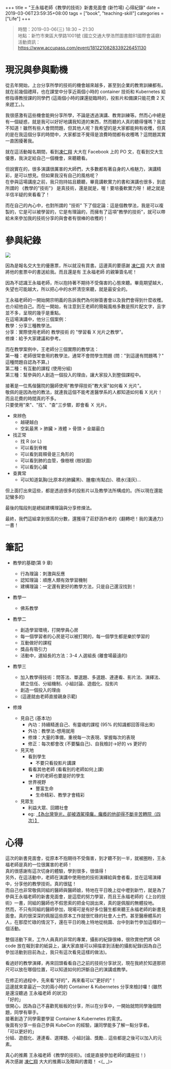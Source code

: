 +++
title = "王永福老師《教學的技術》新書見面會 (新竹場) 心得紀錄"
date = 2019-03-06T23:59:35+08:00
tags = ["book", "teaching-skill"]
categories = ["Life"]
+++

> 時間：2019-03-06(三) 18:30 ~ 21:30  
> 地點：新竹市東區大學路1001號 (國立交通大學浩然圖書館B1國際會議廳)  
> 活動資訊：https://www.accupass.com/event/1812210828339226451130  
  
# 現況與參與動機
  
從去年開始，上台分享所學的技術的機會越來越多，甚至到企業的教育訓練都有。就在前幾個禮拜，也在課堂中分享近兩個小時的 container 技術和 Kubernetes 給修指導教授課的同學們 (這兩個小時的課還挺臨時的，投影片和備課只能花費 2 天來趕工。)。  
  
我很感激有這些機會能夠分享所學，不論是透過演講、教育訓練等。然而心中總是有一個疑惑，就是我可以好好地講我知道的東西，然而聽的人真的聽得懂嗎？我並不知道！雖然有些人會問問題，但其他人呢？我希望的是大家都能夠有收穫，但真的是在我這個分享的時間中，大家都並不覺得是浪費時間都有收穫嗎？這問題其實一直困擾著我。  
  
就在這活動報名期間，看到[凍仁翔](http://note.drx.tw/) 大大在 Facebook 上的 PO 文，在看到交大生優惠，我決定給自己一個機會，來聽聽看。  
  
但說實在的，很多演講很厲害的大師們，大多數都有著自身的人格魅力，演講精彩，是可以想見。但如果我沒有自己的風格呢？  
在參與這場講座之前，我只抱持姑且聽聽，畢竟講軟實力的書和演講也很多，到底所謂的 《教學的"技術"》 是真技術，還是就是，喔！要培養軟實力呀！ 總之就是半信半疑的來看看了！  
  
而在自己的內心中，也對所謂的 "技術" 下了個定論：這是個教學法，我是可以複製的，它是可以被學習的，它是有理論的，而擁有了這項"教學的技術"，就可以帶給未來參加我的技術分享的與會者有很棒的收穫的！  

# 參與紀錄

![](https://i.imgur.com/GP8hrk7.jpg)


因為是報名交大生的優惠票，所以就沒有買書。這邊真的要感謝 [凍仁翔](http://note.drx.tw/) 大大 直接將他的套票中的書送給我。而且還是有 王永福老師 的親筆簽名呢！  

因為不認識王永福老師，所以抱持著不期待不受傷害的心態來聽。畢竟期望越大，失望也可能越大，所以把心中的水杯清空來聽，就是最安全的。  
  
王永福老師的一開始開宗明義的告訴我們為何辦簽書會以及我們會得到什麼收穫。也介紹他自己。而在一開始，有注意到王老師的簡報風格多數是照片配文字，且字並不多，呈現的幾乎是重點。  
在這場演講中，他分三個案例：  
教學：分享三種教學法。  
分享：實際使用老師的 教學技術 的 "學習看 X 光片之教學"。  
修煉：給予大家建議和參考。  
  
而在教學案例中，王老師分三個實際的教學法：  
第一種：老師很常會用的教學法，通常不會問學生問題 (問："到這邊有問題嗎？" 這種問題自認為不算。)  
第二種：有互動的課程 (使用分組)  
第三種：幫參與的人創造一個投入的理由，讓大家投入到整個課程中。  
  
接著是一位馬偕醫院的醫師使用"教學得技術"教大家"如何看 X 光片"。  
敬佩的是因為他的教法，就連我這個不能考進醫學系的人都知道如何看 X 光片！而且花費的時間真的不多。  
只要使用"來"、"找"、"查"三步驟，即會看 Ｘ 光片。  

- 來辨色
    - 越硬越白
    - 空氣最黑 > 肺臟 > 液體 > 骨頭 > 金屬最白
- 找正常
    - 找 R (or L)
    - 可以看到脊椎
    - 可以看到肩頰骨是三角形的
    - 可以看到肺的血管，像樹根 (樹狀圖)
    - 可以看到心臟
- 查異常
    - 可以知道氣胸(比原本的肺臟黑)、腫瘤(有點白)、積水(淺灰)...
  
但上面打出來這些，都是透過很多的投影片以及教學法所構成的。(所以現在還能記蠻多的)  

最後的階段則是總結建構理論與分享修煉法。  
  
最終，我們這組拿到很高的分數，還獲得了莊舒涵作者的《翻轉吧！我的溝通力》一書！  


# 筆記

- 教學的基礎(第 9 章)
    - 行為理論：刺激與反應
    - 認知理論：順應人類有效學習機制
    - 建構理論：一定還有更好的教學方法，只是自己還沒找到！

- 教學一
    - 佛系教學
- 教學二
    - 創造學習環境，打開學員心房
    - 每一個學習者的心房是可以被打開的，每一個學生都是樂於學習的
    - 互動做好的課程
    - 獎品有吸引力
    - 活動中，選組長的方法：3-4 人選組長 (離會場最遠的)
- 教學三
    - 加入教學得技術：問答法、單選題、多選題、連連看、影片法、演繹法、建立信任、分組機制、小組討論、遊戲化、投影片
    - 創造一個投入的理由
    - (這邊就由老師直接親身示範)

- 修煉
    - 見自己 (基本功)
        - 內功：持續精進自己、有靈魂的課程 (95% 的知識都回答得出來)
        - 外功：教學法-想用就用
        - 修煉：大量的準備，重視每一次表現、掌握每次的表現
        - 修正：每次都會改 (不要騙自己)、自我檢討->好的 vs 更好的
    - 見天地
        - 看到學生
            - 不要只看投影片講課
        - 看看其他老師 (看看別的老師如何上課)
            - 好的老師也要是好的學生
        - 世界視野
            - 豐富生命
            - 生命精彩、教學才會精彩
    - 見眾生
        - 利益大眾、回饋社會
        - eg: [【為台灣爭光，卻被酒駕撞癱，癱瘓的他卻得不斷辛苦轉院（四次）】](https://www.facebook.com/photo.php?fbid=2822457347779945&set=a.150639711628402&type=3&theater)

# 心得

這次的新書見面會，從原本不抱期待不受傷害，到才聽不到一半，就被圈粉，王永福老師是真的一位很厲害的老師！  
真的很感謝有這次切身的體驗，學到很多，很值得！  
另外，在這活動中，老師在演講中使用他的技術演繹給與會者看，並在這場演繹中，分享他的教學技術。真的很猛！  
而自己也非常敬佩同組的醫師與醫師娘，特地在平日晚上從中壢到新竹，就是為了參與王永福老師的新書見面會，是這麼的努力學習，而且王永福老師的《上台的技術》一書，同組的醫師也不假思索的把金句說出來，真的是佩服的無體投地。  
然而，不只有同組的醫師參加，現場可是有好多位醫生都來聽王永福老師的新書見面會。真的很深深的佩服這些原本工作就很忙碌的社會人士們，甚至醫療體系的人，在那麼忙碌的情況下，還在平日的晚上特地從桃園、台中到新竹參加這樣的一個活動。  
  
整個活動下來，工作人員真的非常的專業，攝影的紀錄很棒，很欣賞他們將 QR code 放在報到拿的紙袋上，讓大家直接可以掃描拿到活動的攝影紀錄(因為自己參加活動到目前為止，我只有這次看見這樣的做法)。  
  
看過好的教學演繹，再來回頭看看自己之前的技術分享狀況，現在我終於知道那把尺可以放在哪個位置，可以知道如何的評斷自己的演講或教學。  
  
在修正的過程中，先來看"好的"，再來看可以"更好的"！   
這邊就來拿最近一次的兩小時的 Container & Kubernetes 分享來檢討囉！(雖然是還沒聽過 王永福老師 的狀況)  
「好的」  
很開心，因為自己不喜歡死板板的分享，所以在分享中，一開始就問同學幾個問題，同學有舉手。  
接著創造了同學需要學習 Container & Kubernetes 的需求。  
後面有分享一些自己參與 KubeCon 的經驗，讓同學能多了解一點分享者。  
「可以更好的」  
分組、遊戲化、連連看、選擇題、小組討論、獎勵... 這些都是之後可以加入的元素。  
  
真心的推薦 王永福老師《教學的技術》。(或是直接參加老師的講座拉！)  
再次感謝 [凍仁翔](http://note.drx.tw/) 大大的推薦以及贈與的書籍！ <(_ _)>  
